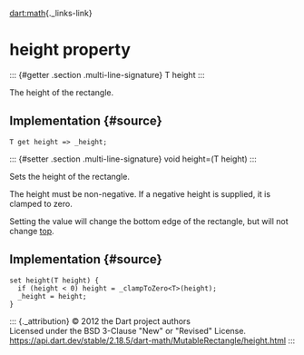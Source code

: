 [dart:math](../../dart-math/dart-math-library){._links-link}

height property
===============

::: {#getter .section .multi-line-signature}
T height
:::

The height of the rectangle.

Implementation {#source}
--------------

``` {.language-dart data-language="dart"}
T get height => _height;
```

::: {#setter .section .multi-line-signature}
void height=(T height)
:::

Sets the height of the rectangle.

The height must be non-negative. If a negative height is supplied, it is
clamped to zero.

Setting the value will change the bottom edge of the rectangle, but will
not change [top](top).

Implementation {#source}
--------------

``` {.language-dart data-language="dart"}
set height(T height) {
  if (height < 0) height = _clampToZero<T>(height);
  _height = height;
}
```

::: {._attribution}
© 2012 the Dart project authors\
Licensed under the BSD 3-Clause \"New\" or \"Revised\" License.\
<https://api.dart.dev/stable/2.18.5/dart-math/MutableRectangle/height.html>
:::
